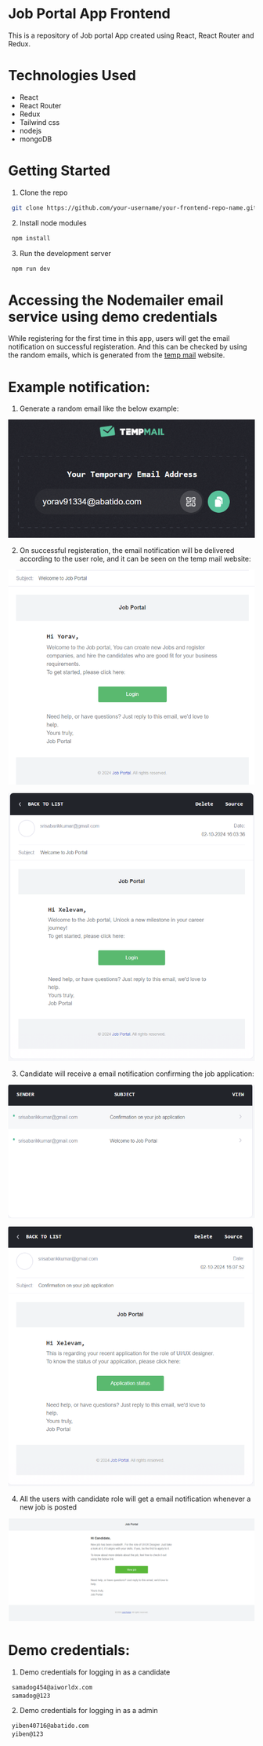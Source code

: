 # Job Portal App Frontend

This is a repository of Job portal App created using React, React Router and Redux.

# Technologies Used

* React
* React Router
* Redux
* Tailwind css
* nodejs
* mongoDB

# Getting Started

 1. Clone the repo

```bash
 git clone https://github.com/your-username/your-frontend-repo-name.git
```

2. Install node modules 

```bash
 npm install
```

3. Run the development server

```bash
 npm run dev
```

# Accessing the Nodemailer email service using demo credentials

While registering for the first time in this app, users will get the email notification on successful
registeration. And this can be checked by using the random emails, which is generated from the [temp mail](https://temp-mail.org/) website.

# Example notification:

1. Generate a random email like the below example:

![alt text](src/assets/randomMail.png)

2. On successful registeration, the email notification will be delivered according to the user role,
and it can be seen on the temp mail website:

![alt text](src/assets/mailOutput.png)

![alt text](src/assets/mailcanOutput.png)

3. Candidate will receive a email notification confirming the job application:

![alt text](src/assets/mailList.png)

![alt text](src/assets/jobEmail.png)

4. All the users with candidate role will get a email notification whenever a new job is posted

![alt text](src/assets/newJob.png)

# Demo credentials:

1. Demo credentials for logging in as a candidate

```bash
 samadog454@aiworldx.com
 samadog@123
```

2. Demo credentials for logging in as a admin

```bash
 yiben40716@abatido.com
 yiben@123
```